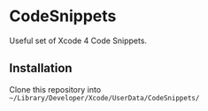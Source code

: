 # CodeSnippets
Useful set of Xcode 4 Code Snippets.

## Installation
Clone this repository into `~/Library/Developer/Xcode/UserData/CodeSnippets/`
